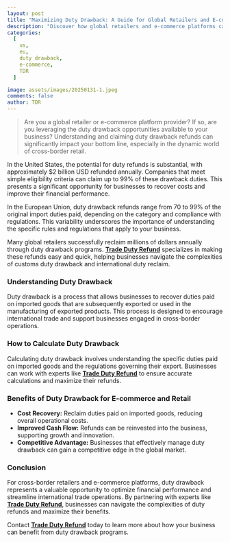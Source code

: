 ```yaml
---
layout: post
title: "Maximizing Duty Drawback: A Guide for Global Retailers and E-commerce Platforms"
description: "Discover how global retailers and e-commerce platforms can maximize duty drawback, reclaim duties, and optimize cross-border trade with expert insights."
categories:
  [
    us,
    eu,
    duty drawback,
    e-commerce,
    TDR
  ]

image: assets/images/20250131-1.jpeg
comments: false
author: TDR
---
```


> Are you a global retailer or e-commerce platform provider? If so, are you leveraging the duty drawback opportunities available to your business? Understanding and claiming duty drawback refunds can significantly impact your bottom line, especially in the dynamic world of cross-border retail.

In the United States, the potential for duty refunds is substantial, with approximately $2 billion USD refunded annually. Companies that meet simple eligibility criteria can claim up to 99% of these drawback duties. This presents a significant opportunity for businesses to recover costs and improve their financial performance.

In the European Union, duty drawback refunds range from 70 to 99% of the original import duties paid, depending on the category and compliance with regulations. This variability underscores the importance of understanding the specific rules and regulations that apply to your business.

Many global retailers successfully reclaim millions of dollars annually through duty drawback programs. [**Trade Duty Refund**](https://tradedutyrefund.com?utm_source=Blog&utm_medium=Link&utm_campaign=20250131Article) specializes in making these refunds easy and quick, helping businesses navigate the complexities of customs duty drawback and international duty reclaim.


### Understanding Duty Drawback

Duty drawback is a process that allows businesses to recover duties paid on imported goods that are subsequently exported or used in the manufacturing of exported products. This process is designed to encourage international trade and support businesses engaged in cross-border operations.

### How to Calculate Duty Drawback

Calculating duty drawback involves understanding the specific duties paid on imported goods and the regulations governing their export. Businesses can work with experts like [**Trade Duty Refund**](https://tradedutyrefund.com?utm_source=Blog&utm_medium=Link&utm_campaign=20250131Article) to ensure accurate calculations and maximize their refunds.

### Benefits of Duty Drawback for E-commerce and Retail

- **Cost Recovery:** Reclaim duties paid on imported goods, reducing overall operational costs.
- **Improved Cash Flow:** Refunds can be reinvested into the business, supporting growth and innovation.
- **Competitive Advantage:** Businesses that effectively manage duty drawback can gain a competitive edge in the global market.

### Conclusion

For cross-border retailers and e-commerce platforms, duty drawback represents a valuable opportunity to optimize financial performance and streamline international trade operations. By partnering with experts like [**Trade Duty Refund**](https://tradedutyrefund.com?utm_source=Blog&utm_medium=Link&utm_campaign=20250131Article), businesses can navigate the complexities of duty refunds and maximize their benefits.

Contact [**Trade Duty Refund**](https://tradedutyrefund.com/contact-us.html?utm_source=Blog&utm_medium=Link&utm_campaign=20250131Article) today to learn more about how your business can benefit from duty drawback programs.
